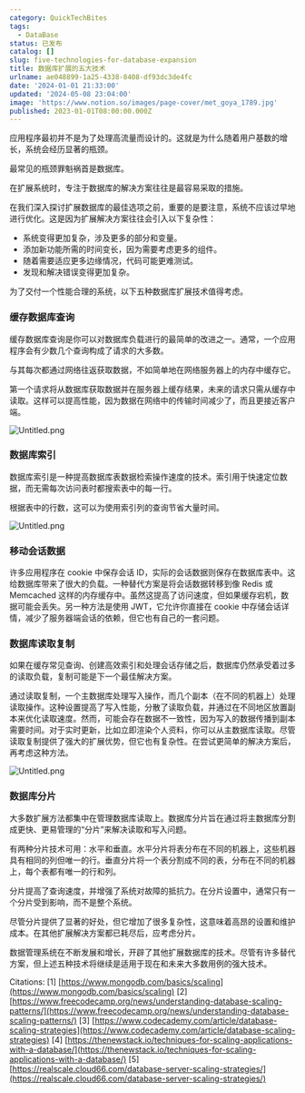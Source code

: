 ```yaml
---
category: QuickTechBites
tags:
  - DataBase
status: 已发布
catalog: []
slug: five-technologies-for-database-expansion
title: 数据库扩展的五大技术
urlname: ae048899-1a25-4338-8408-df93dc3de4fc
date: '2024-01-01 21:33:00'
updated: '2024-05-08 23:04:00'
image: 'https://www.notion.so/images/page-cover/met_goya_1789.jpg'
published: 2023-01-01T08:00:00.000Z
---
```


应用程序最初并不是为了处理高流量而设计的。这就是为什么随着用户基数的增长，系统会经历显著的瓶颈。


最常见的瓶颈罪魁祸首是数据库。


在扩展系统时，专注于数据库的解决方案往往是最容易采取的措施。


在我们深入探讨扩展数据库的最佳选项之前，重要的是要注意，系统不应该过早地进行优化。这是因为扩展解决方案往往会引入以下复杂性：

- 系统变得更加复杂，涉及更多的部分和变量。
- 添加新功能所需的时间变长，因为需要考虑更多的组件。
- 随着需要适应更多边缘情况，代码可能更难测试。
- 发现和解决错误变得更加复杂。

为了交付一个性能合理的系统，以下五种数据库扩展技术值得考虑。


### **缓存数据库查询**


缓存数据库查询是你可以对数据库负载进行的最简单的改进之一。通常，一个应用程序会有少数几个查询构成了请求的大多数。


与其每次都通过网络往返获取数据，不如简单地在网络服务器上的内存中缓存它。


第一个请求将从数据库获取数据并在服务器上缓存结果，未来的请求只需从缓存中读取。这样可以提高性能，因为数据在网络中的传输时间减少了，而且更接近客户端。


![Untitled.png](https://prod-files-secure.s3.us-west-2.amazonaws.com/5d24fe63-e567-4804-86f9-9fdc62e13082/90ccd300-8cb4-4392-a93f-76f7d0b7f352/Untitled.png?X-Amz-Algorithm=AWS4-HMAC-SHA256&X-Amz-Content-Sha256=UNSIGNED-PAYLOAD&X-Amz-Credential=ASIAZI2LB466VAQCRZ3X%2F20250412%2Fus-west-2%2Fs3%2Faws4_request&X-Amz-Date=20250412T213330Z&X-Amz-Expires=3600&X-Amz-Security-Token=IQoJb3JpZ2luX2VjEGUaCXVzLXdlc3QtMiJHMEUCIAL1ZCT1FVAEZ8cTcYjzkmfW6glDgWQ8XUXCcTwjYHgXAiEAmN3ryxVBHK6Ri5xSZNMbnlYp%2FRjjS7fgCTFvk6Hz1wMqiAQI3v%2F%2F%2F%2F%2F%2F%2F%2F%2F%2FARAAGgw2Mzc0MjMxODM4MDUiDCp3xe5%2BgB2GbXnDiircA68vDZ8PDsvUbO%2FcsWlPRxjz%2B956oiSRnoF2vPkMvu29UBEdpSRd0H0UgedDogQG6491vAXMpaLqm2FzdR9sUDw2ZBHvsr0jCArB1t6qogvKtrJuKQcjlgrxqQZA0h90A6C6wxvURGdfnK9cO0Uiy6AqeDMkIHtuRVGACi5FvDN%2BCxJ2x40HPW22EOxD1fKviM%2FYWjqZyutiwvcCeMXAav0uuIuaCADq%2B0poVcald3sQUrT3JC%2FKRZRAk8asUkRZPmJjJZ%2F%2FM%2FgbYKdoDUJRpYVqpgW9rW2ucxX8qaDygircElD8yXxjWPDwp%2B4oxSFVOXIbw%2Fz4MwcAS4P0sXu8y%2BRq3B8dkD2qM%2FJR3JwP0EtNQSOeulm1C63zS7TDeR6KIKudwIaFHKfC1ZsEKSLId%2BYWh2bxpCGsiSO%2B%2F6vAnKs92sG6FWMFy75gzuCU5NZzkUKk91xG8dyaZms9ONENFqSU462trPuw4g%2FNn1Qsu8t8lajimmrGYOL3HgK3u6zFHAvY4Q63hXb37Tjs1nORIlPTeKnP%2FVtipvf2P6LkObXqD4YTYqKOFjLZwy%2FF7%2FSJIv23bovXBWDrahSCdLUAQC32aTyP89opkyjW3bTdCWteUH78y%2B2KQwneAJf5MOmu678GOqUBFVmFDaY55gBxLw2sw9QP%2Bw7n68E8DVrs2v2hEe5EB255Wjv1SmVLqVO3%2F9eyo%2F2iTxQYjVuEw4vKGjjx0ZiFXqUmQZeGZU5LfAGryxoLJBxZpw33bx5LJpX9okWKTjyfmJHCnUfiT%2FxQi%2FE9w1QSlh7fPLafWngkKnPAOWnQTvrtsOhmu0SoAxsZllKpa0mlJXRi1vg1lEfvexMxMwcu2N4gEKLx&X-Amz-Signature=b2e243407e7716a24ae5f1bce41c8aef6a3854d033ccad8936fa083cd2d2bf0a&X-Amz-SignedHeaders=host&x-id=GetObject)


### **数据库索引**


数据库索引是一种提高数据库表数据检索操作速度的技术。索引用于快速定位数据，而无需每次访问表时都搜索表中的每一行。


根据表中的行数，这可以为使用索引列的查询节省大量时间。


![Untitled.png](https://prod-files-secure.s3.us-west-2.amazonaws.com/5d24fe63-e567-4804-86f9-9fdc62e13082/d4109739-24f9-4adf-abd6-8eec0d12f3c8/Untitled.png?X-Amz-Algorithm=AWS4-HMAC-SHA256&X-Amz-Content-Sha256=UNSIGNED-PAYLOAD&X-Amz-Credential=ASIAZI2LB466VAQCRZ3X%2F20250412%2Fus-west-2%2Fs3%2Faws4_request&X-Amz-Date=20250412T213330Z&X-Amz-Expires=3600&X-Amz-Security-Token=IQoJb3JpZ2luX2VjEGUaCXVzLXdlc3QtMiJHMEUCIAL1ZCT1FVAEZ8cTcYjzkmfW6glDgWQ8XUXCcTwjYHgXAiEAmN3ryxVBHK6Ri5xSZNMbnlYp%2FRjjS7fgCTFvk6Hz1wMqiAQI3v%2F%2F%2F%2F%2F%2F%2F%2F%2F%2FARAAGgw2Mzc0MjMxODM4MDUiDCp3xe5%2BgB2GbXnDiircA68vDZ8PDsvUbO%2FcsWlPRxjz%2B956oiSRnoF2vPkMvu29UBEdpSRd0H0UgedDogQG6491vAXMpaLqm2FzdR9sUDw2ZBHvsr0jCArB1t6qogvKtrJuKQcjlgrxqQZA0h90A6C6wxvURGdfnK9cO0Uiy6AqeDMkIHtuRVGACi5FvDN%2BCxJ2x40HPW22EOxD1fKviM%2FYWjqZyutiwvcCeMXAav0uuIuaCADq%2B0poVcald3sQUrT3JC%2FKRZRAk8asUkRZPmJjJZ%2F%2FM%2FgbYKdoDUJRpYVqpgW9rW2ucxX8qaDygircElD8yXxjWPDwp%2B4oxSFVOXIbw%2Fz4MwcAS4P0sXu8y%2BRq3B8dkD2qM%2FJR3JwP0EtNQSOeulm1C63zS7TDeR6KIKudwIaFHKfC1ZsEKSLId%2BYWh2bxpCGsiSO%2B%2F6vAnKs92sG6FWMFy75gzuCU5NZzkUKk91xG8dyaZms9ONENFqSU462trPuw4g%2FNn1Qsu8t8lajimmrGYOL3HgK3u6zFHAvY4Q63hXb37Tjs1nORIlPTeKnP%2FVtipvf2P6LkObXqD4YTYqKOFjLZwy%2FF7%2FSJIv23bovXBWDrahSCdLUAQC32aTyP89opkyjW3bTdCWteUH78y%2B2KQwneAJf5MOmu678GOqUBFVmFDaY55gBxLw2sw9QP%2Bw7n68E8DVrs2v2hEe5EB255Wjv1SmVLqVO3%2F9eyo%2F2iTxQYjVuEw4vKGjjx0ZiFXqUmQZeGZU5LfAGryxoLJBxZpw33bx5LJpX9okWKTjyfmJHCnUfiT%2FxQi%2FE9w1QSlh7fPLafWngkKnPAOWnQTvrtsOhmu0SoAxsZllKpa0mlJXRi1vg1lEfvexMxMwcu2N4gEKLx&X-Amz-Signature=06ecd127bdd0adde0624219aa4ab0d7a6604fade16bcc0cd20e4e507d223cf25&X-Amz-SignedHeaders=host&x-id=GetObject)


### **移动会话数据**


许多应用程序在 cookie 中保存会话 ID，实际的会话数据则保存在数据库表中。这给数据库带来了很大的负载。一种替代方案是将会话数据转移到像 Redis 或 Memcached 这样的内存缓存中。虽然这提高了访问速度，但如果缓存宕机，数据可能会丢失。另一种方法是使用 JWT，它允许你直接在 cookie 中存储会话详情，减少了服务器端会话的依赖，但它也有自己的一套问题。


### **数据库读取复制**


如果在缓存常见查询、创建高效索引和处理会话存储之后，数据库仍然承受着过多的读取负载，复制可能是下一个最佳解决方案。


通过读取复制，一个主数据库处理写入操作，而几个副本（在不同的机器上）处理读取操作。这种设置提高了写入性能，分散了读取负载，并通过在不同地区放置副本来优化读取速度。然而，可能会存在数据不一致性，因为写入的数据传播到副本需要时间。对于实时更新，比如立即渲染个人资料，你可以从主数据库读取。尽管读取复制提供了强大的扩展优势，但它也有复杂性。在尝试更简单的解决方案后，再考虑这种方法。


![Untitled.png](https://prod-files-secure.s3.us-west-2.amazonaws.com/5d24fe63-e567-4804-86f9-9fdc62e13082/24928cbe-8502-42c3-8c51-57b72171cc67/Untitled.png?X-Amz-Algorithm=AWS4-HMAC-SHA256&X-Amz-Content-Sha256=UNSIGNED-PAYLOAD&X-Amz-Credential=ASIAZI2LB466VAQCRZ3X%2F20250412%2Fus-west-2%2Fs3%2Faws4_request&X-Amz-Date=20250412T213330Z&X-Amz-Expires=3600&X-Amz-Security-Token=IQoJb3JpZ2luX2VjEGUaCXVzLXdlc3QtMiJHMEUCIAL1ZCT1FVAEZ8cTcYjzkmfW6glDgWQ8XUXCcTwjYHgXAiEAmN3ryxVBHK6Ri5xSZNMbnlYp%2FRjjS7fgCTFvk6Hz1wMqiAQI3v%2F%2F%2F%2F%2F%2F%2F%2F%2F%2FARAAGgw2Mzc0MjMxODM4MDUiDCp3xe5%2BgB2GbXnDiircA68vDZ8PDsvUbO%2FcsWlPRxjz%2B956oiSRnoF2vPkMvu29UBEdpSRd0H0UgedDogQG6491vAXMpaLqm2FzdR9sUDw2ZBHvsr0jCArB1t6qogvKtrJuKQcjlgrxqQZA0h90A6C6wxvURGdfnK9cO0Uiy6AqeDMkIHtuRVGACi5FvDN%2BCxJ2x40HPW22EOxD1fKviM%2FYWjqZyutiwvcCeMXAav0uuIuaCADq%2B0poVcald3sQUrT3JC%2FKRZRAk8asUkRZPmJjJZ%2F%2FM%2FgbYKdoDUJRpYVqpgW9rW2ucxX8qaDygircElD8yXxjWPDwp%2B4oxSFVOXIbw%2Fz4MwcAS4P0sXu8y%2BRq3B8dkD2qM%2FJR3JwP0EtNQSOeulm1C63zS7TDeR6KIKudwIaFHKfC1ZsEKSLId%2BYWh2bxpCGsiSO%2B%2F6vAnKs92sG6FWMFy75gzuCU5NZzkUKk91xG8dyaZms9ONENFqSU462trPuw4g%2FNn1Qsu8t8lajimmrGYOL3HgK3u6zFHAvY4Q63hXb37Tjs1nORIlPTeKnP%2FVtipvf2P6LkObXqD4YTYqKOFjLZwy%2FF7%2FSJIv23bovXBWDrahSCdLUAQC32aTyP89opkyjW3bTdCWteUH78y%2B2KQwneAJf5MOmu678GOqUBFVmFDaY55gBxLw2sw9QP%2Bw7n68E8DVrs2v2hEe5EB255Wjv1SmVLqVO3%2F9eyo%2F2iTxQYjVuEw4vKGjjx0ZiFXqUmQZeGZU5LfAGryxoLJBxZpw33bx5LJpX9okWKTjyfmJHCnUfiT%2FxQi%2FE9w1QSlh7fPLafWngkKnPAOWnQTvrtsOhmu0SoAxsZllKpa0mlJXRi1vg1lEfvexMxMwcu2N4gEKLx&X-Amz-Signature=625c86a4863c985b33b06e74ba3d7423ae43ebf887fd1ce2666a1e89c60a585e&X-Amz-SignedHeaders=host&x-id=GetObject)


### **数据库分片**


大多数扩展方法都集中在管理数据库读取上。数据库分片旨在通过将主数据库分割成更快、更易管理的“分片”来解决读取和写入问题。


有两种分片技术可用：水平和垂直。水平分片将表分布在不同的机器上，这些机器具有相同的列但唯一的行。垂直分片将一个表分割成不同的表，分布在不同的机器上，每个表都有唯一的行和列。


分片提高了查询速度，并增强了系统对故障的抵抗力。在分片设置中，通常只有一个分片受到影响，而不是整个系统。


尽管分片提供了显著的好处，但它增加了很多复杂性，这意味着高昂的设置和维护成本。在其他扩展解决方案都已耗尽后，应考虑分片。


数据管理系统在不断发展和增长，开辟了其他扩展数据库的技术。尽管有许多替代方案，但上述五种技术将继续是适用于现在和未来大多数用例的强大技术。


Citations:
[1] [https://www.mongodb.com/basics/scaling](https://www.mongodb.com/basics/scaling)
[2] [https://www.freecodecamp.org/news/understanding-database-scaling-patterns/](https://www.freecodecamp.org/news/understanding-database-scaling-patterns/)
[3] [https://www.codecademy.com/article/database-scaling-strategies](https://www.codecademy.com/article/database-scaling-strategies)
[4] [https://thenewstack.io/techniques-for-scaling-applications-with-a-database/](https://thenewstack.io/techniques-for-scaling-applications-with-a-database/)
[5] [https://realscale.cloud66.com/database-server-scaling-strategies/](https://realscale.cloud66.com/database-server-scaling-strategies/)

